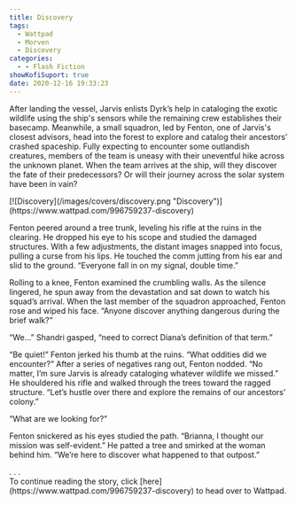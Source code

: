 ```yaml
---
title: Discovery
tags:
  - Wattpad
  - Morven
  - Discovery
categories:
  - - Flash Fiction
showKofiSuport: true
date: 2020-12-16 19:33:23
---
```


After landing the vessel, Jarvis enlists Dyrk’s help in cataloging the exotic wildlife using the ship's sensors while the remaining crew establishes their basecamp. Meanwhile, a small squadron, led by Fenton, one of Jarvis's closest advisors, head into the forest to explore and catalog their ancestors' crashed spaceship. Fully expecting to encounter some outlandish creatures, members of the team is uneasy with their uneventful hike across the unknown planet.<!-- more --> When the team arrives at the ship, will they discover the fate of their predecessors? Or will their journey across the solar system have been in vain?

<div class="center">[![Discovery](/images/covers/discovery.png "Discovery")](https://www.wattpad.com/996759237-discovery)</div>

Fenton peered around a tree trunk, leveling his rifle at the ruins in the clearing. He dropped his eye to his scope and studied the damaged structures. With a few adjustments, the distant images snapped into focus, pulling a curse from his lips. He touched the comm jutting from his ear and slid to the ground. “Everyone fall in on my signal, double time.”

Rolling to a knee, Fenton examined the crumbling walls. As the silence lingered, he spun away from the devastation and sat down to watch his squad’s arrival. When the last member of the squadron approached, Fenton rose and wiped his face. “Anyone discover anything dangerous during the brief walk?”

“We…” Shandri gasped, “need to correct Diana’s definition of that term.”

“Be quiet!” Fenton jerked his thumb at the ruins. “What oddities did we encounter?” After a series of negatives rang out, Fenton nodded. “No matter, I’m sure Jarvis is already cataloging whatever wildlife we missed.” He shouldered his rifle and walked through the trees toward the ragged structure. “Let’s hustle over there and explore the remains of our ancestors’ colony.”

“What are we looking for?”

Fenton snickered as his eyes studied the path. “Brianna, I thought our mission was self-evident.” He patted a tree and smirked at the woman behind him. “We’re here to discover what happened to that outpost.”

<div class="center story-ellipses">
.
.
.
</div><div>To continue reading the story, click [here](https://www.wattpad.com/996759237-discovery) to head over to Wattpad.</div>